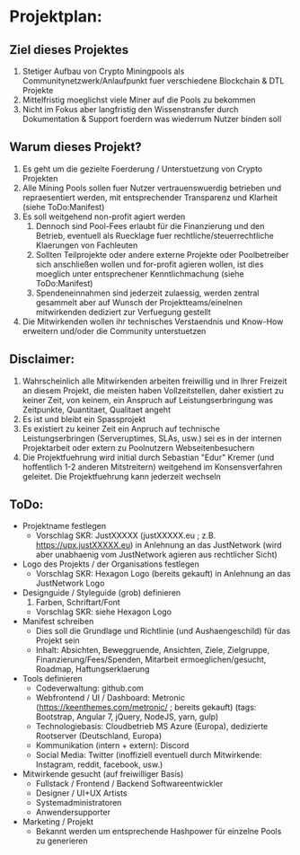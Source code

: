 # Projektplan: #

## Ziel dieses Projektes ##

1. Stetiger Aufbau von Crypto Miningpools als Communitynetzwerk/Anlaufpunkt fuer verschiedene Blockchain & DTL Projekte
2. Mittelfristig moeglichst viele Miner auf die Pools zu bekommen
3. Nicht im Fokus aber langfristig den Wissenstransfer durch Dokumentation & Support foerdern was wiederrum Nutzer binden soll


## Warum dieses Projekt? ##

1. Es geht um die gezielte Foerderung / Unterstuetzung von Crypto Projekten
2. Alle Mining Pools sollen fuer Nutzer vertrauenswuerdig betrieben und repraesentiert werden, mit entsprechender Transparenz und Klarheit (siehe ToDo:Manifest)
3. Es soll weitgehend non-profit agiert werden
    1. Dennoch sind Pool-Fees erlaubt für die Finanzierung und den Betrieb, eventuell als Ruecklage fuer rechtliche/steuerrechtliche Klaerungen von Fachleuten
	2. Sollten Teilprojekte oder andere externe Projekte oder Poolbetreiber sich anschließen wollen und for-profit agieren wollen, ist dies moeglich unter entsprechener Kenntlichmachung (siehe ToDo:Manifest)
	3. Spendeneinnahmen sind jederzeit zulaessig, werden zentral gesammelt aber auf Wunsch der Projektteams/einelnen mitwirkenden dediziert zur Verfuegung gestellt
4. Die Mitwirkenden wollen ihr technisches Verstaendnis und Know-How erweitern und/oder die Community unterstuetzen


## Disclaimer: ##
1. Wahrscheinlich alle Mitwirkenden arbeiten freiwillig und in Ihrer Freizeit an diesem Projekt, die meisten haben Vollzeitstellen, daher existiert zu keiner Zeit, von keinem, ein Anspruch auf Leistungserbringung was Zeitpunkte, Quantitaet, Qualitaet angeht
2. Es ist und bleibt ein Spassprojekt
3. Es existiert zu keiner Zeit ein Anpruch auf technische Leistungserbringen (Serveruptimes, SLAs, usw.) sei es in der internen Projektarbeit oder extern zu Poolnutzern Webseitenbesuchern
4. Die Projektfuehrung wird initial durch Sebastian "Edur" Kremer (und hoffentlich 1-2 anderen Mitstreitern) weitgehend im Konsensverfahren geleitet. Die Projektfuehrung kann jederzeit wechseln

## ToDo: ##

- Projektname festlegen
    - Vorschlag SKR: JustXXXXX (justXXXXX.eu ; z.B. https://upx.justXXXXX.eu) in Anlehnung an das JustNetwork (wird aber unabhaenig vom JustNetwork agieren aus rechtlicher Sicht)
- Logo des Projekts / der Organisations festlegen
    - Vorschlag SKR: Hexagon Logo (bereits gekauft) in Anlehnung an das JustNetwork Logo
- Designguide / Styleguide (grob) definieren
    1. Farben, Schriftart/Font
    - Vorschlag SKR: siehe Hexagon Logo
- Manifest schreiben
    - Dies soll die Grundlage und Richtlinie (und Aushaengeschild) für das Projekt sein
    - Inhalt: Absichten, Beweggruende, Ansichten, Ziele, Zielgruppe, Finanzierung/Fees/Spenden, Mitarbeit ermoeglichen/gesucht, Roadmap, Haftungserklaerung
- Tools definieren
	- Codeverwaltung: github.com
	- Webfrontend / UI / Dashboard: Metronic (https://keenthemes.com/metronic/ ; bereits gekauft) (tags: Bootstrap, Angular 7, jQuery, NodeJS, yarn, gulp)
	- Technologiebasis: Cloudbetrieb MS Azure (Europa), dedizierte Rootserver (Deutschland, Europa)
    - Kommunikation (intern + extern): Discord
	- Social Media: Twitter (inoffiziell eventuell durch Mitwirkende: Instagram, reddit, facebook, usw.)
- Mitwirkende gesucht (auf freiwilliger Basis)
	- Fullstack / Frontend / Backend Softwareentwickler
	- Designer / UI+UX Artists
	- Systemadministratoren
	- Anwendersupporter
- Marketing / Projekt
	- Bekannt werden um entsprechende Hashpower für einzelne Pools zu generieren
